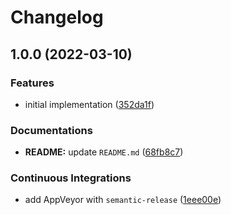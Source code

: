 # Changelog

## 1.0.0 (2022-03-10)


### Features

* initial implementation ([352da1f](https://github.com/extra2000/openssl-templates/commit/352da1fd3e01b66cb5070fdcfa4d6873279b653f))


### Documentations

* **README:** update `README.md` ([68fb8c7](https://github.com/extra2000/openssl-templates/commit/68fb8c7127b0e0d1ef1f847d8885df01707b8e73))


### Continuous Integrations

* add AppVeyor with `semantic-release` ([1eee00e](https://github.com/extra2000/openssl-templates/commit/1eee00e57eaa9cee8bec9792941da6628dae2276))
